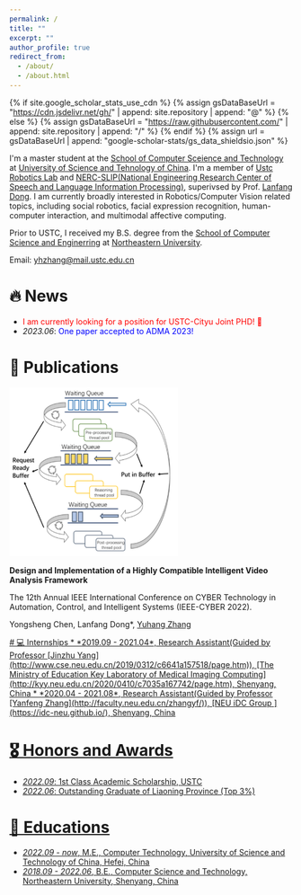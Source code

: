 ```yaml
---
permalink: /
title: ""
excerpt: ""
author_profile: true
redirect_from: 
  - /about/
  - /about.html
---
```


{% if site.google_scholar_stats_use_cdn %}
{% assign gsDataBaseUrl = "https://cdn.jsdelivr.net/gh/" | append: site.repository | append: "@" %}
{% else %}
{% assign gsDataBaseUrl = "https://raw.githubusercontent.com/" | append: site.repository | append: "/" %}
{% endif %}
{% assign url = gsDataBaseUrl | append: "google-scholar-stats/gs_data_shieldsio.json" %}

<span class='anchor' id='about-me'></span>

I'm a master student at the [School of Computer Sceience and Technology](http://cs.ustc.edu.cn/main.htm) at [University of Science and Tehnology of China](https://ustc.edu.cn/). I'm a member of [Ustc Robotics Lab](http://ai.ustc.edu.cn/) and [NERC-SLIP(National Engineering Research Center of Speech and Language Information Processing)](http://nercslip.ustc.edu.cn/main.htm), superivsed by Prof. [Lanfang Dong](http://cs.ustc.edu.cn/2020/0906/c23239a460116/page.htm). I am currently broadly interested in Robotics/Computer Vision related topics, including social robotics, facial expression recognition, human-computer interaction, and multimodal affective computing.

Prior to USTC, I received my B.S. degree from the [School of Computer Science and Enginerring](http://www.cse.neu.edu.cn/) at [Northeastern University](http://www.neu.edu.cn/).

Email: yhzhang@mail.ustc.edu.cn 
<!-- Github: https://github.com/Octopus-Detective/-->


# 🔥 News
- <font color=red>I am currently looking for a position for USTC-Cityu Joint PHD! 👀 </font>
- *2023.06*: <font color=Blue>One paper accepted to ADMA 2023!</font>

# 📝 Publications
<div class='paper-box'><div class='paper-box-image'><div><img src='/images/cyber1.PNG' alt="sym" width="300px" height='300px'></div>
</div>
<div class='paper-box-text' markdown="1">
  
<b>Design and Implementation of a Highly Compatible Intelligent Video Analysis Framework</b>

The 12th Annual IEEE International Conference on CYBER Technology in Automation, Control, and Intelligent Systems (IEEE-CYBER 2022).

Yongsheng Chen, Lanfang Dong*, <u> Yuhang Zhang<u>

</div>
</div>
<!--
<div class='paper-box'><div class='paper-box-image'><div><img src='/images/iccp2023.gif' alt="sym" width="300px" height='300px'></div>
</div>
<div class='paper-box-text' markdown="1">
  
<b>3CS: Compact Self-adaptive Coding for Spectral Compressive Sensing</b>

International Conference on Computational Photography (ICCP) 2023.
  
[[paper]([])][[code]()]

<u>Zhan Shi</u>, Hao Ye, Tao Lv, Yibo Wang, Xun Cao

</div>
</div>

<div class='paper-box'><div class='paper-box-image'><div><img src='/images/iccv2023.png' alt="sym" width="300px" height='300px'></div></div>
<div class='paper-box-text' markdown="1">
  
<b>ADIS: Aperture Diffraction for Compact Snapshot Spectral Imaging</b>

International Conference on Computer Vision (ICCV) 2023.

[[paper]([])][[code]()]

Tao Lv, Hao Ye, Quan Yuan, <u>Zhan Shi</u>, Yibo Wang, Shuming Wang, Xun Cao

</div>
</div>

<div class='paper-box'><div class='paper-box-image'><div><img src='/images/JSP.PNG' alt="sym" width="300px" height='300px'></div>
</div>
<div class='paper-box-text' markdown="1">
  
<b>Optical Signal Acquisition Methods in Combustion Diagnosis Technology</b>

Journal of Signal Processing (Invited Review), 2023.
  
[[paper](https://kns.cnki.net/kcms2/article/abstract?v=3uoqIhG8C45S0n9fL2suRadTyEVl2pW9UrhTDCdPD66BKt2WITxxxAN4jxOnN7kaQA648RTn66SAQA9HMDy1is4fM6492cs6&uniplatform=NZKPT)] in collaboration with Shanghai Jiao Tong University and Tsinghua University 
  
Lijing Cai, Weiwei Cai,<u>Zhan Shi</u>, Xing Chao, Xun Cao

</div>
</div>
-->
# 💻 Internships
* *2019.09 - 2021.04*, Research Assistant(Guided by Professor [Jinzhu Yang](http://www.cse.neu.edu.cn/2019/0312/c6641a157518/page.htm)), [The Ministry of Education Key Laboratory of Medical Imaging Computing](http://kyy.neu.edu.cn/2020/0410/c7035a167742/page.htm), Shenyang, China
* *2020.04 - 2021.08*, Research Assistant(Guided by Professor [Yanfeng Zhang](http://faculty.neu.edu.cn/zhangyf/)), [NEU iDC Group ](https://idc-neu.github.io/), Shenyang, China

# 🎖 Honors and Awards
* *2022.09*: 1st Class Academic Scholarship, USTC
* *2022.06*: Outstanding Graduate of Liaoning Province (Top 3%)

# 📖 Educations
* *2022.09 - now*, M.E., Computer Technology, University of Science and Technology of China, Hefei, China
* *2018.09 - 2022.06*, B.E., Computer Science and Technology, Northeastern University, Shenyang, China



